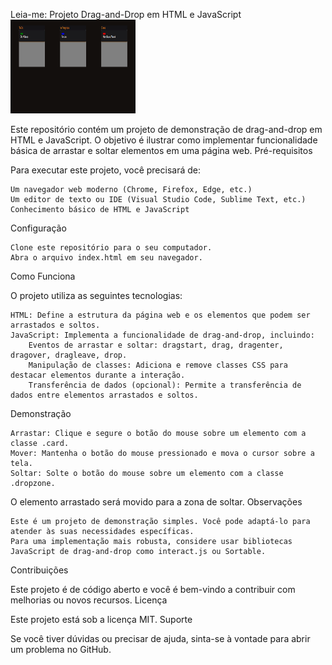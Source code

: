 Leia-me: Projeto Drag-and-Drop em HTML e JavaScript
<img src="/Sem título.png" alt="Drag and drop illustration" width="200" height="150">


Este repositório contém um projeto de demonstração de drag-and-drop em HTML e JavaScript. O objetivo é ilustrar como implementar funcionalidade básica de arrastar e soltar elementos em uma página web.
Pré-requisitos

Para executar este projeto, você precisará de:

    Um navegador web moderno (Chrome, Firefox, Edge, etc.)
    Um editor de texto ou IDE (Visual Studio Code, Sublime Text, etc.)
    Conhecimento básico de HTML e JavaScript

Configuração

    Clone este repositório para o seu computador.
    Abra o arquivo index.html em seu navegador.

Como Funciona

O projeto utiliza as seguintes tecnologias:

    HTML: Define a estrutura da página web e os elementos que podem ser arrastados e soltos.
    JavaScript: Implementa a funcionalidade de drag-and-drop, incluindo:
        Eventos de arrastar e soltar: dragstart, drag, dragenter, dragover, dragleave, drop.
        Manipulação de classes: Adiciona e remove classes CSS para destacar elementos durante a interação.
        Transferência de dados (opcional): Permite a transferência de dados entre elementos arrastados e soltos.

Demonstração

    Arrastar: Clique e segure o botão do mouse sobre um elemento com a classe .card.
    Mover: Mantenha o botão do mouse pressionado e mova o cursor sobre a tela.
    Soltar: Solte o botão do mouse sobre um elemento com a classe .dropzone.

O elemento arrastado será movido para a zona de soltar.
Observações

    Este é um projeto de demonstração simples. Você pode adaptá-lo para atender às suas necessidades específicas.
    Para uma implementação mais robusta, considere usar bibliotecas JavaScript de drag-and-drop como interact.js ou Sortable.

Contribuições

Este projeto é de código aberto e você é bem-vindo a contribuir com melhorias ou novos recursos.
Licença

Este projeto está sob a licença MIT.
Suporte

Se você tiver dúvidas ou precisar de ajuda, sinta-se à vontade para abrir um problema no GitHub.
